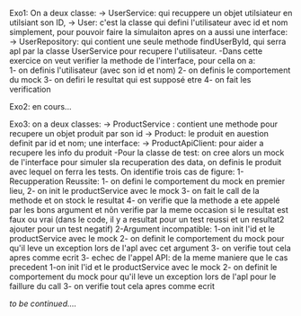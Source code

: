 Exo1:
On a deux classe:
-> UserService: qui recuppere un objet utilsiateur en utilsiant son ID,
-> User: c'est la classe qui defini l'utilisateur avec id et nom simplement, pour pouvoir faire la simulaiton apres
on a aussi une interface: 
-> UserRepository: qui contient une seule methode findUserById, qui serra apl par la classe UserService pour recupere l'utilisateur.
-Dans cette exercice on veut verifier la methode de l'interface, pour cella on a:  
  1- on definis l'utilisateur (avec son id et nom)
  2- on definis le comportement du mock
  3- on defiri le resultat qui est supposé etre
  4- on fait les verification 

Exo2:
en cours...

Exo3:
on a deux classes: 
-> ProductService : contient une methode pour recupere un objet produit par son id
-> Product: le produit en auestion definit par id et nom;
une interface: 
-> ProductApiClient: pour aider a recupere les info du produit
-Pour la classe de test: on cree alors un mock de l'interface pour simuler sla recuperation des data, on definis le produit avec lequel on ferra les tests.
On identifie trois cas de figure: 
1- Recupperation Reussite: 
    1- on defini le comportement du mock en premier lieu, 
    2- on init le productService avec le mock 
    3- on fait le call de la methode et on stock le resultat
    4- on verifie que la methode a ete appelé par les bons argument et nôn verifie par la meme occasion si le resultat est faux ou vrai (dans le code, il y a resultat pour un test reussi et un resultat2 ajouter pour un test negatif)
2-Argument incompatible: 
    1-on init l'id et le productService avec le mock
    2- on definit le comportement du mock pour qu'il leve un exception lors de l'apl avec cet argument
    3- on verifie tout cela apres comme ecrit 
3- echec de l'appel API: de la meme maniere que le cas precedent
    1-on init l'id et le productService avec le mock
    2- on definit le comportement du mock pour qu'il leve un exception lors de l'apl pour le faillure du call
    3- on verifie tout cela apres comme ecrit 


*to be continued....*
